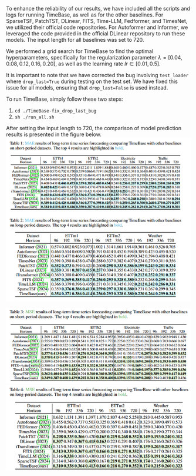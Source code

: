 To enhance the reliability of our results, we have included all the scripts and logs for running TimeBase, as well as for the other baselines. For SparseTSF, PatchTST, DLinear, FITS, Time-LLM, Fedformer, and TimesNet, we utilized their official code repositories. For Autoformer and Informer, we leveraged the code provided in the official DLinear repository to run these models. The input length for all baselines was set to 720.

We performed a grid search for TimeBase to find the optimal hyperparameters, specifically for the regularization parameter $\lambda = [0.04, 0.08, 0.12, 0.16, 0.20]$, as well as the learning rate $lr \in [0.01,0.5]$.

It is important to note that we have corrected the bug involving `test_loader` where `drop_last=True` during testing on the test set. We have fixed this issue for all models, ensuring that `drop_last=False` is used instead.

To run TimeBase, simply follow these two steps:
1. `cd ./TimeBase-fix_drop_last_bug`
2. `sh ./run_all.sh`

After setting the input length to 720, the comparison of model prediction results is presented in the figure below.
![alt text](mae.png)

![alt text](mse1.png)
<img src="mse2.png" alt="alt text" style="zoom:80%;" />